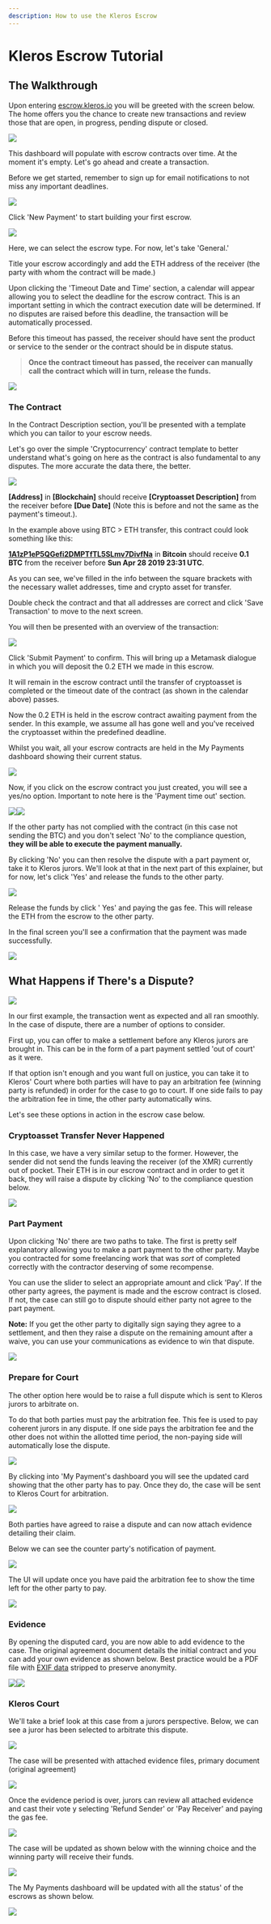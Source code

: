 ```yaml
---
description: How to use the Kleros Escrow
---
```


# Kleros Escrow Tutorial

## The Walkthrough

Upon entering [escrow.kleros.io](https://escrow.kleros.io) you will be greeted with the screen below. The home offers you the chance to create new transactions and review those that are open, in progress, pending dispute or closed.

![](https://blog.kleros.io/content/images/2019/04/Escrow_Home.jpg)

This dashboard will populate with escrow contracts over time. At the moment it's empty. Let's go ahead and create a transaction.

Before we get started, remember to sign up for email notifications to not miss any important deadlines.

![](https://blog.kleros.io/content/images/2019/04/Screenshot-2019-04-29-at-12.40.39.png)

Click 'New Payment' to start building your first escrow.

![](https://blog.kleros.io/content/images/2019/04/NewPaymentUpdated-1.jpg)

Here, we can select the escrow type. For now, let's take 'General.'

Title your escrow accordingly and add the ETH address of the receiver \(the party with whom the contract will be made.\)

Upon clicking the 'Timeout Date and Time' section, a calendar will appear allowing you to select the deadline for the escrow contract. This is an important setting in which the contract execution date will be determined. If no disputes are raised before this deadline, the transaction will be automatically processed.

Before this timeout has passed, the receiver should have sent the product or service to the sender or the contract should be in dispute status.

> **Once the contract timeout has passed, the receiver can manually call the contract which will in turn, release the funds.**

![](https://blog.kleros.io/content/images/2019/04/Screen-Shot-2019-04-19-at-1.10.24-AM.png)

### The Contract

In the Contract Description section, you'll be presented with a template which you can tailor to your escrow needs.

Let's go over the simple 'Cryptocurrency' contract template to better understand what's going on here as the contract is also fundamental to any disputes. The more accurate the data there, the better.

![](https://blog.kleros.io/content/images/2019/04/Screenshot-2019-04-29-at-20.22.42.png)

**\[Address\]** in **\[Blockchain\]** should receive **\[Cryptoasset Description\]** from the receiver before **\[Due Date\]** \(Note this is before and not the same as the payment's timeout.\).

In the example above using BTC &gt; ETH transfer, this contract could look something like this:

[**1A1zP1eP5QGefi2DMPTfTL5SLmv7DivfNa**](https://blockchain.info/address/1A1zP1eP5QGefi2DMPTfTL5SLmv7DivfNa) in **Bitcoin** should receive **0.1 BTC** from the receiver before **Sun Apr 28 2019 23:31 UTC**.

As you can see, we've filled in the info between the square brackets with the necessary wallet addresses, time and crypto asset for transfer.

Double check the contract and that all addresses are correct and click 'Save Transaction' to move to the next screen.

You will then be presented with an overview of the transaction:

![](https://blog.kleros.io/content/images/2019/04/payments.jpg)

Click 'Submit Payment' to confirm. This will bring up a Metamask dialogue in which you will deposit the 0.2 ETH we made in this escrow.

It will remain in the escrow contract until the transfer of cryptoasset is completed or the timeout date of the contract \(as shown in the calendar above\) passes.

Now the 0.2 ETH is held in the escrow contract awaiting payment from the sender. In this example, we assume all has gone well and you've received the cryptoasset within the predefined deadline.

Whilst you wait, all your escrow contracts are held in the My Payments dashboard showing their current status.

![](https://blog.kleros.io/content/images/2019/04/MyPayments.png)

Now, if you click on the escrow contract you just created, you will see a yes/no option. Important to note here is the 'Payment time out' section.

![](https://blog.kleros.io/content/images/2019/04/pay.jpg)![](https://blog.kleros.io/content/images/2019/04/Timeout.png)

If the other party has not complied with the contract \(in this case not sending the BTC\) and you don't select 'No' to the compliance question, **they will be able to execute the payment manually.** 

By clicking 'No' you can then resolve the dispute with a part payment or, take it to Kleros jurors. We'll look at that in the next part of this explainer, but for now, let's click 'Yes' and release the funds to the other party.

![](https://blog.kleros.io/content/images/2019/04/MetaMaskPayment.jpg)

Release the funds by click ' Yes' and paying the gas fee. This will release the ETH from the escrow to the other party.

In the final screen you'll see a confirmation that the payment was made successfully.

![](https://blog.kleros.io/content/images/2019/04/Payment_completed.jpg)

## What Happens if There's a Dispute?

![](https://blog.kleros.io/content/images/2019/04/Kleros_juror.jpg)

In our first example, the transaction went as expected and all ran smoothly. In the case of dispute, there are a number of options to consider.

First up, you can offer to make a settlement before any Kleros jurors are brought in. This can be in the form of a part payment settled 'out of court' as it were.

If that option isn't enough and you want full on justice, you can take it to Kleros' Court where both parties will have to pay an arbitration fee \(winning party is refunded\) in order for the case to go to court. If one side fails to pay the arbitration fee in time, the other party automatically wins.

Let's see these options in action in the escrow case below.

### Cryptoasset Transfer Never Happened

In this case, we have a very similar setup to the former. However, the sender did not send the funds leaving the receiver \(of the XMR\) currently out of pocket. Their ETH is in our escrow contract and in order to get it back, they will raise a dispute by clicking 'No' to the compliance question below.

![](https://blog.kleros.io/content/images/2019/04/Screenshot-2019-04-28-at-23.25.39.png)

### Part Payment

Upon clicking 'No' there are two paths to take. The first is pretty self explanatory allowing you to make a part payment to the other party. Maybe you contracted for some freelancing work that was _sort_ of completed correctly with the contractor deserving of some recompense.

You can use the slider to select an appropriate amount and click 'Pay'. If the other party agrees, the payment is made and the escrow contract is closed. If not, the case can still go to dispute should either party not agree to the part payment.

**Note:** If you get the other party to digitally sign saying they agree to a settlement, and then they raise a dispute on the remaining amount after a waive, you can use your communications as evidence to win that dispute.

![](https://blog.kleros.io/content/images/2019/04/Screenshot-2019-04-28-at-23.26.18.png)

### Prepare for Court

The other option here would be to raise a full dispute which is sent to Kleros jurors to arbitrate on.

To do that both parties must pay the arbitration fee. This fee is used to pay coherent jurors in any dispute. If one side pays the arbitration fee and the other does not within the allotted time period, the non-paying side will automatically lose the dispute.

![](https://blog.kleros.io/content/images/2019/04/Screenshot-2019-04-28-at-23.26.53.png)

By clicking into 'My Payment's dashboard you will see the updated card showing that the other party has to pay. Once they do, the case will be sent to Kleros Court for arbitration.

![](https://blog.kleros.io/content/images/2019/04/Screenshot-2019-04-28-at-23.28.20.png)

Both parties have agreed to raise a dispute and can now attach evidence detailing their claim.

Below we can see the counter party's notification of payment.

![](https://blog.kleros.io/content/images/2019/04/Screenshot-2019-04-28-at-23.28.39.png)

The UI will update once you have paid the arbitration fee to show the time left for the other party to pay.

![](https://blog.kleros.io/content/images/2019/04/Screenshot-2019-04-28-at-23.27.55.png)

### Evidence

By opening the disputed card, you are now able to add evidence to the case. The original agreement document details the initial contract and you can add your own evidence as shown below. Best practice would be a PDF file with [EXIF data](https://www.pdfyeah.com/remove-pdf-metadata/) stripped to preserve anonymity.

![](https://blog.kleros.io/content/images/2019/04/submit_evidence.gif)![](https://blog.kleros.io/content/images/2019/04/EvidenceProof.jpg)

### Kleros Court

We'll take a brief look at this case from a jurors perspective. Below, we can see a juror has been selected to arbitrate this dispute.

![](https://blog.kleros.io/content/images/2019/04/Screenshot-2019-04-28-at-23.45.11.png)

The case will be presented with attached evidence files, primary document \(original agreement\)

![](https://blog.kleros.io/content/images/2019/04/Court_1_Waiting-For-Evidence.gif)

Once the evidence period is over, jurors can review all attached evidence and cast their vote y selecting 'Refund Sender' or 'Pay Receiver' and paying the gas fee.

![](https://blog.kleros.io/content/images/2019/04/Screenshot-2019-04-28-at-23.43.46.png)

The case will be updated as shown below with the winning choice and the winning party will receive their funds.

![](https://blog.kleros.io/content/images/2019/04/Screenshot-2019-04-29-at-02.45.02.png)

The My Payments dashboard will be updated with all the status' of the escrows as shown below.

![](https://blog.kleros.io/content/images/2019/04/Screenshot-2019-04-29-at-12.40.24.png)



